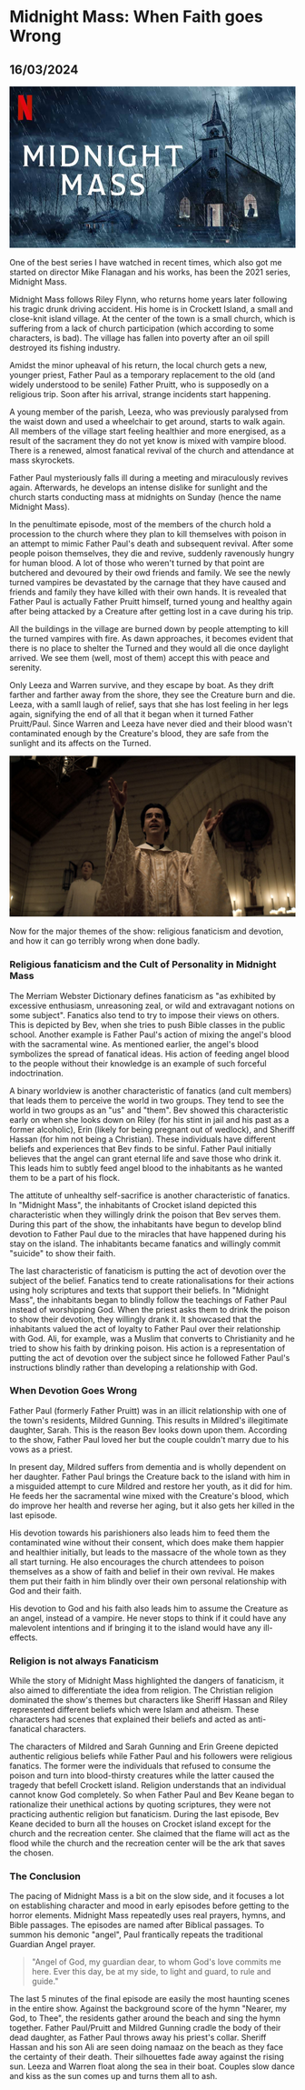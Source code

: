 # Midnight Mass: When Faith goes Wrong
## 16/03/2024

![The Movie](https://github.com/CodingLife1024/blog-content/blob/main/images/mm.jpg?raw=true)

One of the best series I have watched in recent times, which also got me started on director Mike Flanagan and his works, has been the 2021 series, Midnight Mass. 

Midnight Mass follows Riley Flynn, who returns home years later following his tragic drunk driving accident. His home is in Crockett Island, a small and close-knit island village. At the center of the town is a small church, which is suffering from a lack of church participation (which according to some characters, is bad). The village has fallen into poverty after an oil spill destroyed its fishing industry. 

Amidst the minor upheaval of his return, the local church gets a new, younger priest, Father Paul as a temporary replacement to the old (and widely understood to be senile) Father Pruitt, who is supposedly on a religious trip. Soon after his arrival, strange incidents start happening. 

A young member of the parish, Leeza, who was previously paralysed from the waist down and used a wheelchair to get around, starts to walk again. All members of the village start feeling healthier and more energised, as a result of the sacrament they do not yet know is mixed with vampire blood. There is a renewed, almost fanatical revival of the church and attendance at mass skyrockets.

Father Paul mysteriously falls ill during a meeting and miraculously revives again. Afterwards, he develops an intense dislike for sunlight and the church starts conducting mass at midnights on Sunday (hence the name Midnight Mass). 

In the penultimate episode, most of the members of the church hold a procession to the church where they plan to kill themselves with poison in an attempt to mimic Father Paul's death and subsequent revival. After some people poison themselves, they die and revive, suddenly ravenously hungry for human blood. A lot of those who weren't turned by that point are butchered and devoured by their owd friends and family. We see the newly turned vampires be devastated by the carnage that they have caused and friends and family they have killed with their own hands. It is revealed that Father Paul is actually Father Pruitt himself, turned young and healthy again after being attacked by a Creature after getting lost in a cave during his trip. 

All the buildings in the village are burned down by people attempting to kill the turned vampires with fire. As dawn approaches, it becomes evident that there is no place to shelter the Turned and they would all die once daylight arrived. We see them (well, most of them) accept this with peace and serenity. 

Only Leeza and Warren survive, and they escape by boat. As they drift farther and farther away from the shore, they see the Creature burn and die. Leeza, with a samll laugh of relief, says that she has lost feeling in her legs again, signifying the end of all that it began when it turned Father Pruitt/Paul. Since Warren and Leeza have never died and their blood wasn't contaminated enough by the Creature's blood, they are safe from the sunlight and its affects on the Turned. 

![Father Paul](https://github.com/CodingLife1024/blog-content/blob/main/images/mm2.jpg?raw=true)

Now for the major themes of the show: religious fanaticism and devotion, and how it can go terribly wrong when done badly. 

### Religious fanaticism and the Cult of Personality in Midnight Mass

The Merriam Webster Dictionary defines fanaticism as "as exhibited by excessive enthusiasm, unreasoning zeal, or wild and extravagant notions on some subject". Fanatics also tend to try to impose their views on others. This is depicted by Bev, when she tries to push Bible classes in the public school. Another example is Father Paul's action of mixing the angel's blood with the sacramental wine. As mentioned earlier, the angel's blood symbolizes the spread of fanatical ideas. His action of feeding angel blood to the people without their knowledge is an example of such forceful indoctrination. 

A binary worldview is another characteristic of fanatics (and cult members) that leads them to perceive the world in two groups. They tend to see the world in two groups as an "us" and "them". Bev showed this characteristic early on when she looks down on Riley (for his stint in jail and his past as a former alcoholic), Erin (likely for being pregnant out of wedlock), and Sheriff Hassan (for him not being a Christian). These individuals have different beliefs and experiences that Bev finds to be sinful. Father Paul initially believes that the angel can grant eternal life and save those who drink it. This leads him to subtly feed angel blood to the inhabitants as he wanted them to be a part of his flock.

The attitute of unhealthy self-sacrifice is another characteristic of fanatics. In "Midnight Mass", the inhabitants of Crocket island depicted this characteristic when they willingly drink the poison that Bev serves them. During this part of the show, the inhabitants have begun to develop blind devotion to Father Paul due to the miracles that have happened during his stay on the island. The inhabitants became fanatics and willingly commit "suicide" to show their faith. 

The last characteristic of fanaticism is putting the act of devotion over the subject of the belief. Fanatics tend to create rationalisations for their actions using holy scriptures and texts that support their beliefs. In "Midnight Mass", the inhabitants began to blindly follow the teachings of Father Paul instead of worshipping God. When the priest asks them to drink the poison to show their devotion, they willingly drank it. It showcased that the inhabitants valued the act of loyalty to Father Paul over their relationship with God. Ali, for example, was a Muslim that converts to Christianity and he tried to show his faith by drinking poison. His action is a representation of putting the act of devotion over the subject since he followed Father Paul's instructions blindly rather than developing a relationship with God.

### When Devotion Goes Wrong

Father Paul (formerly Father Pruitt) was in an illicit relationship with one of the town's residents, Mildred Gunning. This results in Mildred's illegitimate daughter, Sarah. This is the reason Bev looks down upon them. According to the show, Father Paul loved her but the couple couldn't marry due to his vows as a priest. 

In present day, Mildred suffers from dementia and is wholly dependent on her daughter. Father Paul brings the Creature back to the island with him in a misguided attempt to cure Mildred and restore her youth, as it did for him. He feeds her the sacramental wine mixed with the Creature's blood, which do improve her health and reverse her aging, but it also gets her killed in the last episode. 

His devotion towards his parishioners also leads him to feed them the contaminated wine without their consent, which does make them happier and healthier initially, but leads to the massacre of the whole town as they all start turning. He also encourages the church attendees to poison themselves as a show of faith and belief in their own revival. He makes them put their faith in him blindly over their own personal relationship with God and their faith.

His devotion to God and his faith also leads him to assume the Creature as an angel, instead of a vampire. He never stops to think if it could have any malevolent intentions and if bringing it to the island would have any ill-effects. 

### Religion is not always Fanaticism

While the story of Midnight Mass highlighted the dangers of fanaticism, it also aimed to differentiate the idea from religion. The Christian religion dominated the show's themes but characters like Sheriff Hassan and Riley represented different beliefs which were Islam and atheism. These characters had scenes that explained their beliefs and acted as anti-fanatical characters.

The characters of Mildred and Sarah Gunning and Erin Greene depicted authentic religious beliefs while Father Paul and his followers were religious fanatics. The former were the individuals that refused to consume the poison and turn into blood-thirsty creatures while the latter caused the tragedy that befell Crockett island. Religion understands that an individual cannot know God completely. So when Father Paul and Bev Keane began to rationalize their unethical actions by quoting scriptures, they were not practicing authentic religion but fanaticism. During the last episode, Bev Keane decided to burn all the houses on Crocket island except for the church and the recreation center. She claimed that the flame will act as the flood while the church and the recreation center will be the ark that saves the chosen. 

### The Conclusion

The pacing of Midnight Mass is a bit on the slow side, and it focuses a lot on establishing character and mood in early episodes before getting to the horror elements. Midnight Mass repeatedly uses real prayers, hymns, and Bible passages. The episodes are named after Biblical passages. To summon his demonic "angel", Paul frantically repeats the traditional Guardian Angel prayer.

> "Angel of God, my guardian dear, to whom God's love commits me here. Ever this day, be at my side, to light and guard, to rule and guide."

The last 5 minutes of the final episode are easily the most haunting scenes in the entire show. Against the background score of the hymn "Nearer, my God, to Thee", the residents gather around the beach and sing the hymn together. Father Paul/Pruitt and Mildred Gunning cradle the body of their dead daughter, as Father Paul throws away his priest's collar. Sheriff Hassan and his son Ali are seen doing namaaz on the beach as they face the certainty of their death. Their silhouettes fade away against the rising sun. Leeza and Warren float along the sea in their boat. Couples slow dance and kiss as the sun comes up and turns them all to ash. 